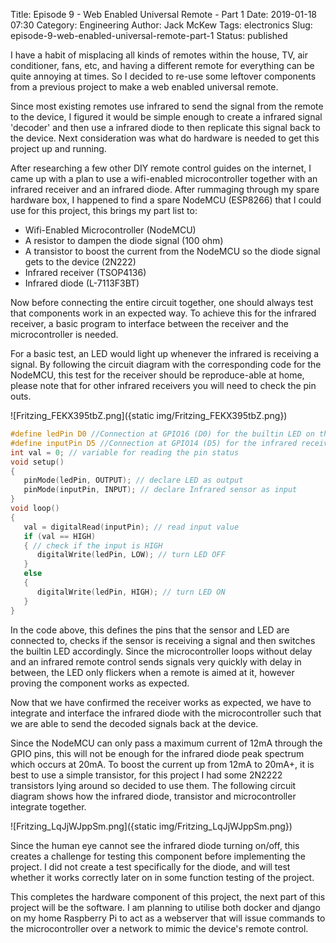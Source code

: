 Title: Episode 9 - Web Enabled Universal Remote - Part 1
Date: 2019-01-18 07:30
Category: Engineering
Author: Jack McKew
Tags: electronics
Slug: episode-9-web-enabled-universal-remote-part-1
Status: published

I have a habit of misplacing all kinds of remotes within the house, TV, air conditioner, fans, etc, and having a different remote for everything can be quite annoying at times. So I decided to re-use some leftover components from a previous project to make a web enabled universal remote.

Since most existing remotes use infrared to send the signal from the remote to the device, I figured it would be simple enough to create a infrared signal 'decoder' and then use a infrared diode to then replicate this signal back to the device. Next consideration was what do hardware is needed to get this project up and running.

After researching a few other DIY remote control guides on the internet, I came up with a plan to use a wifi-enabled microcontroller together with an infrared receiver and an infrared diode. After rummaging through my spare hardware box, I happened to find a spare NodeMCU (ESP8266) that I could use for this project, this brings my part list to:

-   Wifi-Enabled Microcontroller (NodeMCU)
-   A resistor to dampen the diode signal (100 ohm)
-   A transistor to boost the current from the NodeMCU so the diode signal gets to the device (2N222)
-   Infrared receiver (TSOP4136)
-   Infrared diode (L-7113F3BT)

Now before connecting the entire circuit together, one should always test that components work in an expected way. To achieve this for the infrared receiver, a basic program to interface between the receiver and the microcontroller is needed.

For a basic test, an LED would light up whenever the infrared is receiving a signal. By following the circuit diagram with the corresponding code for the NodeMCU, this test for the receiver should be reproduce-able at home, please note that for other infrared receivers you will need to check the pin outs.<!-- /wp:paragraph -->

![Fritzing_FEKX395tbZ.png]({static img/Fritzing_FEKX395tbZ.png})

``` c
#define ledPin D0 //Connection at GPIO16 (D0) for the builtin LED on the NodeMCU board
#define inputPin D5 //Connection at GPIO14 (D5) for the infrared receiver
int val = 0; // variable for reading the pin status 
void setup() 
{ 
   pinMode(ledPin, OUTPUT); // declare LED as output 
   pinMode(inputPin, INPUT); // declare Infrared sensor as input
} 
void loop()
{ 
   val = digitalRead(inputPin); // read input value 
   if (val == HIGH)
   { // check if the input is HIGH
      digitalWrite(ledPin, LOW); // turn LED OFF   
   } 
   else 
   { 
      digitalWrite(ledPin, HIGH); // turn LED ON 
   }
}
```

In the code above, this defines the pins that the sensor and LED are connected to, checks if the sensor is receiving a signal and then switches the builtin LED accordingly. Since the microcontroller loops without delay and an infrared remote control sends signals very quickly with delay in between, the LED only flickers when a remote is aimed at it, however proving the component works as expected.

Now that we have confirmed the receiver works as expected, we have to integrate and interface the infrared diode with the microcontroller such that we are able to send the decoded signals back at the device.

Since the NodeMCU can only pass a maximum current of 12mA through the GPIO pins, this will not be enough for the infrared diode peak spectrum which occurs at 20mA. To boost the current up from 12mA to 20mA+, it is best to use a simple transistor, for this project I had some 2N2222 transistors lying around so decided to use them. The following circuit diagram shows how the infrared diode, transistor and microcontroller integrate together.

![Fritzing_LqJjWJppSm.png]({static img/Fritzing_LqJjWJppSm.png})

Since the human eye cannot see the infrared diode turning on/off, this creates a challenge for testing this component before implementing the project. I did not create a test specifically for the diode, and will test whether it works correctly later on in some function testing of the project.

This completes the hardware component of this project, the next part of this project will be the software. I am planning to utilise both docker and django on my home Raspberry Pi to act as a webserver that will issue commands to the microcontroller over a network to mimic the device's remote control.
